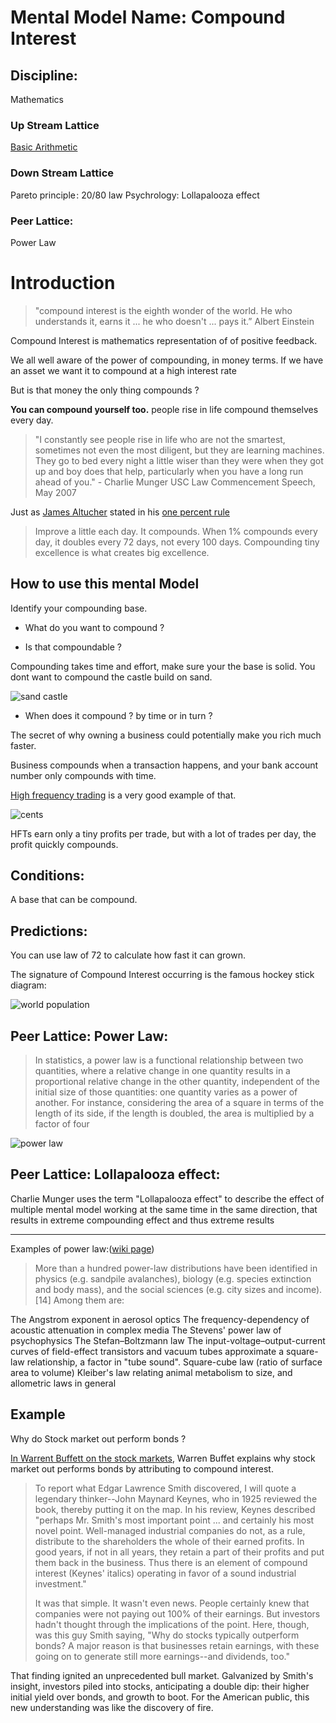 # Mental Model Name: Compound Interest

## Discipline:

Mathematics

### Up Stream Lattice

[Basic Arithmetic](./discipline_mathematics,_basic_arithmetic.md)

### Down Stream Lattice

Pareto principle : 20/80 law
Psychrology: Lollapalooza effect

### Peer Lattice:

Power Law


# Introduction

> "compound interest is the eighth wonder of the world. He who understands it, earns it ... he who doesn't ... pays it.” Albert Einstein

Compound Interest is mathematics representation of of positive feedback.

We all well aware of the power of compounding, in money terms. If we have an asset we want it to compound at a high interest rate

But is that money the only thing compounds ?

**You can compound yourself too.** people rise in life compound themselves every day.

> "I constantly see people rise in life who are not the smartest, sometimes not even the most diligent, but they are learning machines. They go to bed every night a little wiser than they were when they got up and boy does that help, particularly when you have a long run ahead of you." - Charlie Munger USC Law Commencement Speech, May 2007


Just as [James Altucher](http://www.jamesaltucher.com/) stated in his [one percent rule][2]

> Improve a little each day. It compounds. When 1% compounds every day, it doubles every 72 days, not every 100 days. Compounding tiny excellence is what creates big excellence.


## How to use this mental Model

Identify your compounding base.

* What do you want to compound ?

* Is that compoundable ?



Compounding takes time and effort, make sure your the base is solid. You dont want to compound the castle build on sand.


![sand castle](https://dl.dropboxusercontent.com/spa/8a95omz6xkznrmw/rdax53s3.png)

* When does it compound ? by time or in turn ?


The secret of why owning a business could potentially make you rich much faster.

Business compounds when a transaction happens, and your bank account number only compounds with time.

[High frequency trading](https://en.wikipedia.org/wiki/High-frequency_trading) is a very good example of that.

![ cents](https://upload.wikimedia.org/wikipedia/commons/5/5e/Assorted_United_States_coins.jpg)


HFTs earn only a tiny profits per trade, but with a lot of trades per day, the profit quickly compounds.




## Conditions:

A base that can be compound.

## Predictions:

You can use law of 72 to calculate how fast it can grown.

The signature of Compound Interest occurring is the famous hockey stick diagram:

![world population](http://www.marketcalls.in/wp-content/uploads/2010/11/Wordl-Population.jpg)



## Peer Lattice: Power Law:


> In statistics, a power law is a functional relationship between two quantities, where a relative change in one quantity results in a proportional relative change in the other quantity, independent of the initial size of those quantities: one quantity varies as a power of another. For instance, considering the area of a square in terms of the length of its side, if the length is doubled, the area is multiplied by a factor of four

![power law](https://upload.wikimedia.org/wikipedia/commons/8/8a/Long_tail.svg)


## Peer Lattice: Lollapalooza effect:

Charlie Munger uses the term "Lollapalooza effect" to describe the effect of multiple mental model working at the same time in the same direction, that results in extreme compounding effect and thus extreme results



___


Examples of power law:([wiki page](https://en.wikipedia.org/wiki/Power_law))

> More than a hundred power-law distributions have been identified in physics (e.g. sandpile avalanches), biology (e.g. species extinction and body mass), and the social sciences (e.g. city sizes and income).[14] Among them are:

The Angstrom exponent in aerosol optics
The frequency-dependency of acoustic attenuation in complex media
The Stevens' power law of psychophysics
The Stefan–Boltzmann law
The input-voltage–output-current curves of field-effect transistors and vacuum tubes approximate a square-law relationship, a factor in "tube sound".
Square-cube law (ratio of surface area to volume)
Kleiber's law relating animal metabolism to size, and allometric laws in general




## Example

Why do Stock market out perform bonds ?

[In Warrent Buffett on the stock markets][3], Warren Buffet explains why stock market out performs bonds by attributing to compound interest.

> To report what Edgar Lawrence Smith discovered, I will quote a legendary thinker--John Maynard Keynes, who in 1925 reviewed the book, thereby putting it on the map. In his review, Keynes described "perhaps Mr. Smith's most important point ... and certainly his most novel point. Well-managed industrial companies do not, as a rule, distribute to the shareholders the whole of their earned profits. In good years, if not in all years, they retain a part of their profits and put them back in the business. Thus there is an element of compound interest (Keynes' italics) operating in favor of a sound industrial investment."
>
> It was that simple. It wasn't even news. People certainly knew that companies were not paying out 100% of their earnings. But investors hadn't thought through the implications of the point. Here, though, was this guy Smith saying, "Why do stocks typically outperform bonds? A major reason is that businesses retain earnings, with these going on to generate still more earnings--and dividends, too."

That finding ignited an unprecedented bull market. Galvanized by Smith's insight, investors piled into stocks, anticipating a double dip: their higher initial yield over bonds, and growth to boot. For the American public, this new understanding was like the discovery of fire.




[1]: https://en.wikipedia.org/wiki/Rule_of_72
[2]: http://www.jamesaltucher.com/2015/08/habits-one-percent/
[3]: http://archive.fortune.com/magazines/fortune/fortune_archive/2001/12/10/314691/index.htm


